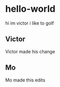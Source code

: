 # hello-world
hi im victor
i like to golf

## Victor
Victor made his change

## Mo
Mo made this edits
